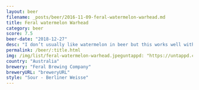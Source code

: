 ```yaml
---
layout: beer
filename: _posts/beer/2016-11-09-feral-watermelon-warhead.md
title: Feral watermelon Warhead
category: beer
score: 7.5
beer-date: "2018-12-27"
desc: "I don’t usually like watermelon in beer but this works well with the sourness. I mean, it’s weak enough to be classed as water, but it’s a nice flavoured water"
permalink: /beer/:title.html
img: /img/list/feral-watermelon-warhead.jpeguntappd: "https://untappd.com/b/feral-brewing-company-watermelon-warhead/169741"
country: "Australia"
brewery: "Feral Brewing Company"
breweryURL: "breweryURL"
style: "Sour - Berliner Weisse"
---
```

